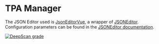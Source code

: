 # TPA Manager
The JSON Editor used is [JsonEditorVue](https://github.com/cloydlau/json-editor-vue), a wrapper of [JSONEditor](https://github.com/josdejong/svelte-jsoneditor). Configuration parameters can be found in the [JSONEditor documentation](https://github.com/josdejong/svelte-jsoneditor#properties).

[![DeepScan grade](https://deepscan.io/api/teams/21971/projects/25327/branches/790692/badge/grade.svg)](https://deepscan.io/dashboard#view=project&tid=21971&pid=25327&bid=790692)